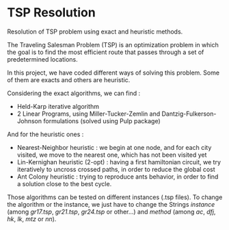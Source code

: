 # TSP Resolution
Resolution of TSP problem using exact and heuristic methods.

The Traveling Salesman Problem (TSP) is an optimization problem in which the goal is to find the most efficient route that passes through a set of predetermined locations.

In this project, we have coded different ways of solving this problem. Some of them are exacts and others are heuristic.

Considering the exact algorithms, we can find : 
- Held-Karp iterative algorithm
- 2 Linear Programs, using Miller-Tucker-Zemlin and Dantzig-Fulkerson-Johnson formulations (solved using Pulp package) 
  
And for the heuristic ones : 
- Nearest-Neighbor heuristic : we begin at one node, and for each city visited, we move to the nearest one, which has not been visited yet
- Lin-Kernighan heuristic (2-opt) : having a first hamiltonian circuit, we try iteratively to uncross crossed paths, in order to reduce the global cost
- Ant Colony heuristic : trying to reproduce ants behavior, in order to find a solution close to the best cycle.

Those algorithms can be tested on different instances (.tsp files). To change the algorithm or the instance, we just have to change the Strings *instance* (among *gr17.tsp*, *gr21.tsp*, *gr24.tsp* or other...) and *method* (among *ac*, *dfj*, *hk*, *lk*, *mtz* or *nn*).
